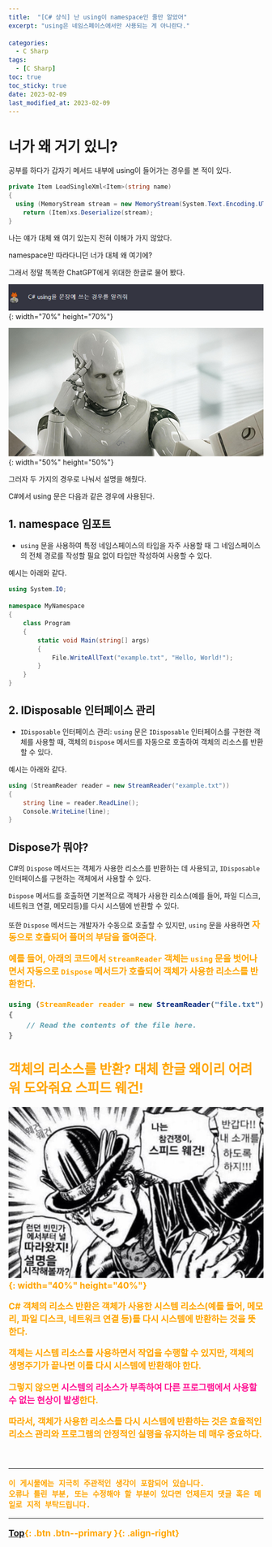 ```yaml
---
title:  "[C# 상식] 난 using이 namespace인 줄만 알았어"
excerpt: "using은 네임스페이스에서만 사용되는 게 아니란다."

categories:
  - C Sharp
tags:
  - [C Sharp]
toc: true
toc_sticky: true
date: 2023-02-09
last_modified_at: 2023-02-09
---
```


# 너가 왜 거기 있니?

공부를 하다가 갑자기 메서드 내부에 using이 들어가는 경우를 본 적이 있다.

```c#
private Item LoadSingleXml<Item>(string name)
{
  using (MemoryStream stream = new MemoryStream(System.Text.Encoding.UTF8.GetBytes(textAsset.text)))
    return (Item)xs.Deserialize(stream);
}
```

나는 얘가 대체 왜 여기 있는지 전혀 이해가 가지 않았다.

namespace만 따라다니던 너가 대체 왜 여기에?

그래서 정말 똑똑한 ChatGPT에게 위대한 한글로 물어 봤다.

![img1](/assets/images/posts/DotNet/CSharp/2023-02-09-my-csharp-post_1/1.png){: width="70%" height="70%"}

![img2](/assets/images/posts/DotNet/CSharp/2023-02-09-my-csharp-post_1/2.png){: width="50%" height="50%"}

그러자 두 가지의 경우로 나눠서 설명을 해줬다.

C#에서 using 문은 다음과 같은 경우에 사용된다.

## 1. namespace 임포트

- `using` 문을 사용하여 특정 네임스페이스의 타입을 자주 사용할 때 그 네임스페이스의 전체 경로를 작성할 필요 없이 타입만 작성하여 사용할 수 있다.

예시는 아래와 같다.

```c#
using System.IO;

namespace MyNamespace
{
    class Program
    {
        static void Main(string[] args)
        {
            File.WriteAllText("example.txt", "Hello, World!");
        }
    }
}
```

## 2. IDisposable 인터페이스 관리

- `IDisposable` 인터페이스 관리: `using` 문은 `IDisposable` 인터페이스를 구현한 객체를 사용할 때, 객체의 `Dispose` 메서드를 자동으로 호출하여 객체의 리소스를 반환할 수 있다.

예시는 아래와 같다.

```c#
using (StreamReader reader = new StreamReader("example.txt"))
{
    string line = reader.ReadLine();
    Console.WriteLine(line);
}
```

## Dispose가 뭐야?

C#의 `Dispose` 메서드는 객체가 사용한 리소스를 반환하는 데 사용되고, `IDisposable` 인터페이스를 구현하는 객체에서 사용할 수 있다.

`Dispose` 메서드를 호출하면 기본적으로 객체가 사용한 리소스(예를 들어, 파일 디스크, 네트워크 연결, 메모리등)를 다시 시스템에 반환할 수 있다.

또한 `Dispose` 메서드는 개발자가 수동으로 호출할 수 있지만, `using` 문을 사용하면 <strong style="color:orange; font-size:13pt">자동으로 호출되어 플머의 부담을 줄여준다.<strong> 

예를 들어, 아래의 코드에서 `StreamReader` 객체는 `using` 문을 벗어나면서 자동으로 `Dispose` 메서드가 호출되어 객체가 사용한 리소스를 반환한다.

```c#
using (StreamReader reader = new StreamReader("file.txt"))
{
    // Read the contents of the file here.
}
```

## 객체의 리소스를 반환? 대체 한글 왜이리 어려워 도와줘요 스피드 웨건!

![img3](/assets/images/posts/DotNet/CSharp/2023-02-09-my-csharp-post_1/3.jpg){: width="40%" height="40%"}

C# 객체의 리소스 반환은 <strong style="color:orange; font-size:13pt">객체가 사용한 시스템 리소스(예를 들어, 메모리, 파일 디스크, 네트워크 연결 등)를 다시 시스템에 반환</strong>하는 것을 뜻한다.

객체는 시스템 리소스를 사용하면서 작업을 수행할 수 있지만, 객체의 <strong style="color:orange; font-size:13pt">생명주기가 끝나면 이를 다시 시스템에 반환</strong>해야 한다.

그렇지 않으면 <strong style="color:deeppink; font-size:13pt">시스템의 리소스가 부족하여 다른 프로그램에서 사용할 수 없는 현상이 발생</strong>한다.

따라서, 객체가 사용한 리소스를 다시 시스템에 반환하는 것은 <strong style="color:orange; font-size:13pt">효율적인 리소스 관리와 프로그램의 안정적인 실행을 유지하는 데 매우 중요</strong>하다.

<br>
<hr style="width:100%" />

    이 게시물에는 지극히 주관적인 생각이 포함되어 있습니다. 
    오류나 틀린 부분, 또는 수정해야 할 부분이 있다면 언제든지 댓글 혹은 메일로 지적 부탁드립니다.
    
<hr style="width:100%" />

[Top](#){: .btn .btn--primary }{: .align-right}